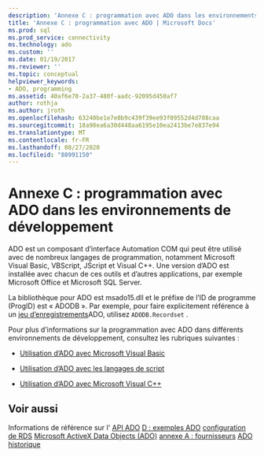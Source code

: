 ```yaml
---
description: 'Annexe C : programmation avec ADO dans les environnements de développement'
title: 'Annexe C : programmation avec ADO | Microsoft Docs'
ms.prod: sql
ms.prod_service: connectivity
ms.technology: ado
ms.custom: ''
ms.date: 01/19/2017
ms.reviewer: ''
ms.topic: conceptual
helpviewer_keywords:
- ADO, programming
ms.assetid: 40af6e70-2a37-480f-aadc-92095d450af7
author: rothja
ms.author: jroth
ms.openlocfilehash: 63240be1e7e0b9c439f39ee93f09552d4d708caa
ms.sourcegitcommit: 18a98ea6a30d448aa6195e10ea2413be7e837e94
ms.translationtype: MT
ms.contentlocale: fr-FR
ms.lasthandoff: 08/27/2020
ms.locfileid: "88991150"
---
```

# <a name="appendix-c-programming-with-ado-in-development-environments"></a>Annexe C : programmation avec ADO dans les environnements de développement
ADO est un composant d’interface Automation COM qui peut être utilisé avec de nombreux langages de programmation, notamment Microsoft Visual Basic, VBScript, JScript et Visual C++. Une version d’ADO est installée avec chacun de ces outils et d’autres applications, par exemple Microsoft Office et Microsoft SQL Server.

 La bibliothèque pour ADO est msado15.dll et le préfixe de l’ID de programme (ProgID) est « ADODB ». Par exemple, pour faire explicitement référence à un [jeu d’enregistrements](../../reference/ado-api/recordset-object-ado.md)ADO, utilisez `ADODB.Recordset` .

 Pour plus d’informations sur la programmation avec ADO dans différents environnements de développement, consultez les rubriques suivantes :

-   [Utilisation d’ADO avec Microsoft Visual Basic](./using-ado-with-microsoft-visual-basic.md)

-   [Utilisation d’ADO avec les langages de script](./using-ado-with-scripting-languages.md)

-   [Utilisation d’ADO avec Microsoft Visual C++](./using-ado-with-microsoft-visual-c.md)

## <a name="see-also"></a>Voir aussi
 Informations de référence sur l' [API ADO](../../reference/ado-api/ado-api-reference.md) [D : exemples ADO](./appendix-d-ado-samples.md) [configuration de RDS](../remote-data-service/configuring-rds.md) [Microsoft ActiveX Data Objects (ADO)](../../microsoft-activex-data-objects-ado.md) [annexe A : fournisseurs](./appendix-a-providers.md) [ADO historique](../ado-history.md)